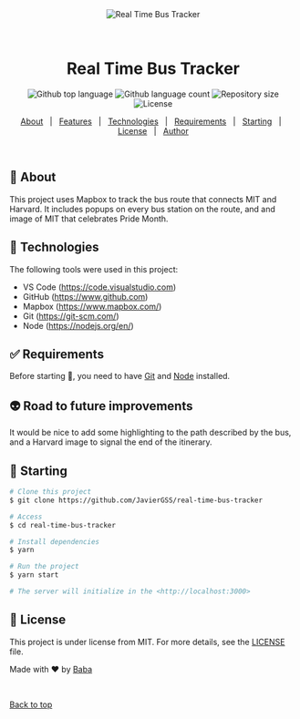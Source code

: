 <div align="center" id="top"> 
  <img src="./.github/app.gif" alt="Real Time Bus Tracker" />

  &#xa0;

  <!-- <a href="https://realtimebustracker.netlify.app">Demo</a> -->
</div>

<h1 align="center">Real Time Bus Tracker</h1>

<p align="center">
  <img alt="Github top language" src="https://img.shields.io/github/languages/top/JavierGSS/real-time-bus-tracker?color=56BEB8">

  <img alt="Github language count" src="https://img.shields.io/github/languages/count/JavierGSS/real-time-bus-tracker?color=56BEB8">

  <img alt="Repository size" src="https://img.shields.io/github/repo-size/JavierGSS/real-time-bus-tracker?color=56BEB8">

  <img alt="License" src="https://img.shields.io/github/license/JavierGSS/real-time-bus-tracker?color=56BEB8">

  <!-- <img alt="Github issues" src="https://img.shields.io/github/issues/JavierGSS/real-time-bus-tracker?color=56BEB8" /> -->

  <!-- <img alt="Github forks" src="https://img.shields.io/github/forks/JavierGSS/real-time-bus-tracker?color=56BEB8" /> -->

  <!-- <img alt="Github stars" src="https://img.shields.io/github/stars/JavierGSS/real-time-bus-tracker?color=56BEB8" /> -->
</p>


<p align="center">
  <a href="#dart-about">About</a> &#xa0; | &#xa0; 
  <a href="#sparkles-features">Features</a> &#xa0; | &#xa0;
  <a href="#rocket-technologies">Technologies</a> &#xa0; | &#xa0;
  <a href="#white_check_mark-requirements">Requirements</a> &#xa0; | &#xa0;
  <a href="#checkered_flag-starting">Starting</a> &#xa0; | &#xa0;
  <a href="#memo-license">License</a> &#xa0; | &#xa0;
  <a href="https://github.com/JavierGSS" target="_blank">Author</a>
</p>

<br>

## :dart: About ##

This project uses Mapbox to track the bus route that connects MIT and Harvard. It includes popups on every bus station on the route, and and image of MIT that celebrates Pride Month.

## :rocket: Technologies ##

The following tools were used in this project:

- VS Code (https://code.visualstudio.com)
- GitHub (https://www.github.com)
- Mapbox (https://www.mapbox.com/)
- Git (https://git-scm.com/)
- Node (https://nodejs.org/en/)

## :white_check_mark: Requirements ##

Before starting :checkered_flag:, you need to have [Git](https://git-scm.com) and [Node](https://nodejs.org/en/) installed.

## :alien: Road to future improvements ##

It would be nice to add some highlighting to the path described by the bus, and a Harvard image to signal the end of the itinerary.

## :checkered_flag: Starting ##

```bash
# Clone this project
$ git clone https://github.com/JavierGSS/real-time-bus-tracker

# Access
$ cd real-time-bus-tracker

# Install dependencies
$ yarn

# Run the project
$ yarn start

# The server will initialize in the <http://localhost:3000>
```

## :memo: License ##

This project is under license from MIT. For more details, see the [LICENSE](LICENSE) file.


Made with :heart: by <a href="https://github.com/JavierGSS" target="_blank">Baba</a>

&#xa0;

<a href="#top">Back to top</a>
